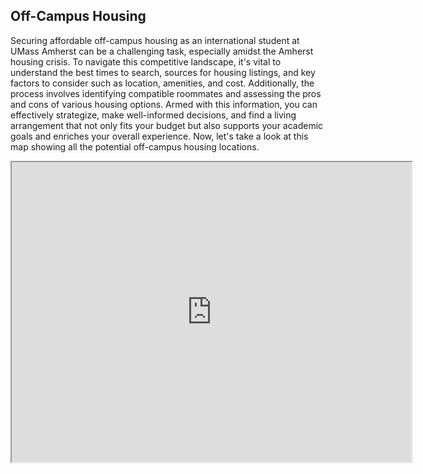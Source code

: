 ## Off-Campus Housing

Securing affordable off-campus housing as an international student at UMass Amherst can be a challenging task, especially amidst the Amherst housing crisis. To navigate this competitive landscape, it's vital to understand the best times to search, sources for housing listings, and key factors to consider such as location, amenities, and cost. Additionally, the process involves identifying compatible roommates and assessing the pros and cons of various housing options. Armed with this information, you can effectively strategize, make well-informed decisions, and find a living arrangement that not only fits your budget but also supports your academic goals and enriches your overall experience. Now, let's take a look at this map showing all the potential off-campus housing locations.

<iframe src="https://www.google.com/maps/d/embed?mid=1hYEPTFG40_GQOQqeqvbkQyorULfSKYw&ehbc=2E312F" width="640" height="480"></iframe>